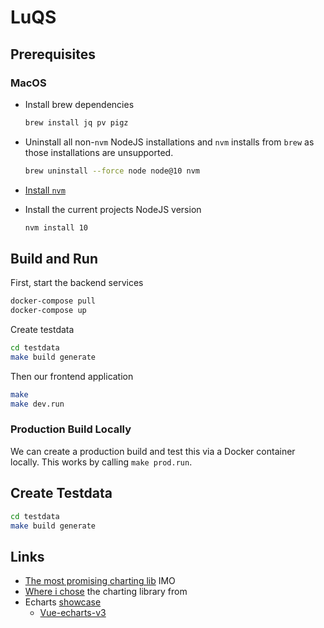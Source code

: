 # LuQS

## Prerequisites

### MacOS

* Install brew dependencies

  ```bash
  brew install jq pv pigz
  ```

* Uninstall all non-`nvm` NodeJS installations and `nvm` installs from `brew` as those installations
  are unsupported.

  ```bash
  brew uninstall --force node node@10 nvm
  ```

* [Install `nvm`](https://github.com/creationix/nvm#install-script)

* Install the current projects NodeJS version

  ```bash
  nvm install 10
  ```

## Build and Run

First, start the backend services

```bash
docker-compose pull
docker-compose up
```

Create testdata

```bash
cd testdata
make build generate
```

Then our frontend application

```bash
make 
make dev.run
```

### Production Build Locally

We can create a production build and test this via a Docker container locally. This 
works by calling `make prod.run`.

## Create Testdata

```bash
cd testdata
make build generate 
```

## Links

- [The most promising charting lib](https://github.com/apache/incubator-echarts) IMO
- [Where i chose](https://github.com/vuejs/awesome-vue#charts) the charting library from
- Echarts [showcase](https://ecomfe.github.io/echarts-examples/public/index.html)
  - [Vue-echarts-v3](https://github.com/xlsdg/vue-echarts-v3)
